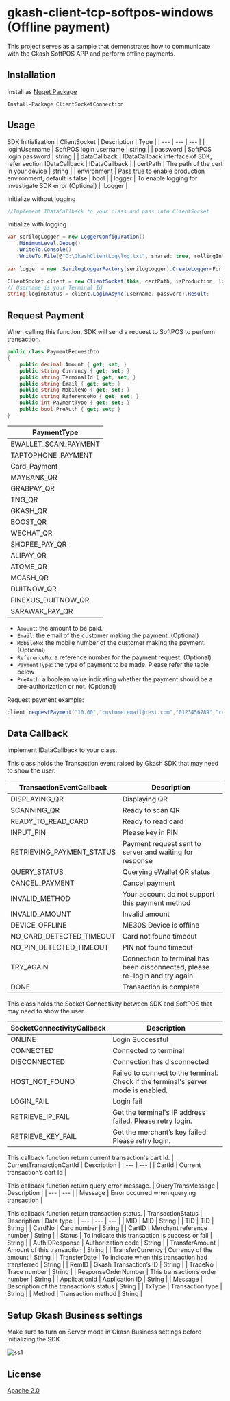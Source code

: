 # gkash-client-tcp-softpos-windows (Offline payment)
This project serves as a sample that demonstrates how to communicate with the Gkash SoftPOS APP and perform offline payments.

## Installation

Install as [Nuget Package](https://www.nuget.org/packages/ClientSocketConnection)

```
Install-Package ClientSocketConnection
```

## Usage
SDK Initialization
| ClientSocket | Description | Type |
| --- | --- | --- |
| loginUsername | SoftPOS login username | string |
| password | SoftPOS login password | string |
| dataCallback | IDataCallback interface of SDK, refer section IDataCallback | IDataCallback |
| certPath | The path of the cert in your device | string |
| environment | Pass true to enable production environment, default is false | bool |
| logger | To enable logging for investigate SDK error (Optional) | ILogger |

Initialize without logging
```csharp
//Implement IDataCallback to your class and pass into ClientSocket
```
Initialize with logging
```csharp
var serilogLogger = new LoggerConfiguration()
   .MinimumLevel.Debug()
   .WriteTo.Console()
   .WriteTo.File(@"C:\GkashClientLog\log.txt", shared: true, rollingInterval: RollingInterval.Month).CreateLogger();
                    
var logger = new  SerilogLoggerFactory(serilogLogger).CreateLogger<Form1>();

ClientSocket client = new ClientSocket(this, certPath, isProduction, logger);
// Username is your Terminal Id
string loginStatus = client.LoginAsync(username, password).Result;

```

## Request Payment

When calling this function, SDK will send a request to SoftPOS to perform transaction.

```csharp
public class PaymentRequestDto
{
    public decimal Amount { get; set; }
    public string Currency { get; set; }
    public string TerminalId { get; set; }
    public string Email { get; set; }
    public string MobileNo { get; set; }
    public string ReferenceNo { get; set; }
    public int PaymentType { get; set; }
    public bool PreAuth { get; set; }
}
```

| PaymentType |
| --- |
| EWALLET_SCAN_PAYMENT |
| TAPTOPHONE_PAYMENT |
| Card_Payment |
| MAYBANK_QR |
| GRABPAY_QR |
| TNG_QR |
| GKASH_QR |
| BOOST_QR |
| WECHAT_QR |
| SHOPEE_PAY_QR |
| ALIPAY_QR |
| ATOME_QR |
| MCASH_QR |
| DUITNOW_QR |
| FINEXUS_DUITNOW_QR |
| SARAWAK_PAY_QR |

- `Amount`: the amount to be paid.
- `Email`: the email of the customer making the payment. (Optional)
- `MobileNo`: the mobile number of the customer making the payment. (Optional)
- `ReferenceNo`: a reference number for the payment request. (Optional)
- `PaymentType`: the type of payment to be made. Please refer the table below
- `PreAuth`: a boolean value indicating whether the payment should be a pre-authorization or not. (Optional)

Request payment example:
```csharp
client.requestPayment("10.00","customeremail@test.com","0123456789","refnum123", PaymentType.Card_Payment, false);
```

## Data Callback

Implement IDataCallback to your class.

This class holds the Transaction event raised by Gkash SDK that may need to show the user.

| TransactionEventCallback | Description |
| --- | --- |
| DISPLAYING_QR | Displaying QR |
| SCANNING_QR | Ready to scan QR |
| READY_TO_READ_CARD | Ready to read card |
| INPUT_PIN | Please key in PIN |
| RETRIEVING_PAYMENT_STATUS | Payment request sent to server and waiting for response |
| QUERY_STATUS | Querying eWallet QR status |
| CANCEL_PAYMENT | Cancel payment |
| INVALID_METHOD | Your account do not support this payment method |
| INVALID_AMOUNT | Invalid amount |
| DEVICE_OFFLINE | ME30S Device is offline |
| NO_CARD_DETECTED_TIMEOUT | Card not found timeout |
| NO_PIN_DETECTED_TIMEOUT | PIN not found timeout |
| TRY_AGAIN | Connection to terminal has been disconnected, please re-login and try again |
| DONE | Transaction is complete |

This class holds the Socket Connectivity between SDK and SoftPOS that may need to show the user.

| SocketConnectivityCallback | Description |
| --- | --- |
| ONLINE | Login Successful |
| CONNECTED | Connected to terminal |
| DISCONNECTED | Connection has disconnected |
| HOST_NOT_FOUND | Failed to connect to the terminal. Check if the terminal's server mode is enabled. |
| LOGIN_FAIL | Login fail |
| RETRIEVE_IP_FAIL | Get the terminal's IP address failed. Please retry login. |
| RETRIEVE_KEY_FAIL | Get the merchant’s key failed. Please retry login. |

This callback function return current transaction's cart Id.
| CurrentTransactionCartId | Description |
| --- | --- |
| CartId | Current transaction’s cart Id |

This callback function return query error message.
| QueryTransMessage | Description |
| --- | --- |
| Message | Error occurred when querying transaction |

This callback function return transaction status.
| TransactionStatus | Description | Data type |
| --- | --- | --- |
| MID | MID | String |
| TID | TID | String |
| CardNo | Card number | String |
| CartID | Merchant reference number | String |
| Status | To indicate this transaction is success or fail | String |
| AuthIDResponse | Authorization code | String |
| TransferAmount | Amount of this transaction | String |
| TransferCurrency | Currency of the amount | String |
| TransferDate | To indicate when this transaction had transferred | String |
| RemID | Gkash Transaction’s ID | String |
| TraceNo | Trace number | String |
| ResponseOrderNumber | This transaction’s order number | String |
| ApplicationId | Application ID | String |
| Message | Description of the transaction’s status | String |
| TxType | Transaction type | String |
| Method | Transaction method | String |

## Setup Gkash Business settings

Make sure to turn on Server mode in Gkash Business settings before initializing the SDK.

![ss1](https://github.com/gkashmy/gkash-client-tcp-softpos-windows/assets/72077476/daa2076d-3d55-452f-b483-fe4b7ce19533)

## License
[Apache 2.0](https://choosealicense.com/licenses/apache-2.0/)

